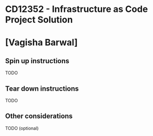 # CD12352 - Infrastructure as Code Project Solution
# [Vagisha Barwal]

## Spin up instructions
TODO

## Tear down instructions
TODO

## Other considerations
TODO (optional)